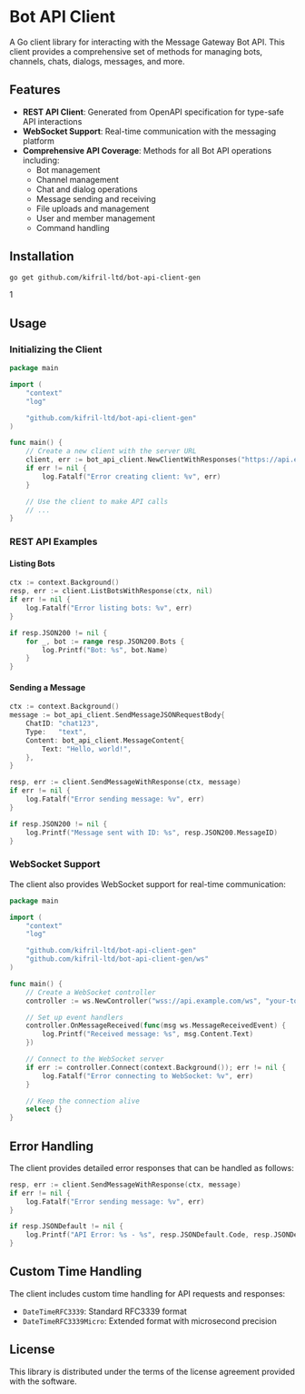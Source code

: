 # Bot API Client

A Go client library for interacting with the Message Gateway Bot API. This client provides a comprehensive set of methods for managing bots, channels, chats, dialogs, messages, and more.

## Features

- **REST API Client**: Generated from OpenAPI specification for type-safe API interactions
- **WebSocket Support**: Real-time communication with the messaging platform
- **Comprehensive API Coverage**: Methods for all Bot API operations including:
  - Bot management
  - Channel management
  - Chat and dialog operations
  - Message sending and receiving
  - File uploads and management
  - User and member management
  - Command handling

## Installation

```bash
go get github.com/kifril-ltd/bot-api-client-gen
```
1
## Usage

### Initializing the Client

```go
package main

import (
    "context"
    "log"

    "github.com/kifril-ltd/bot-api-client-gen"
)

func main() {
    // Create a new client with the server URL
    client, err := bot_api_client.NewClientWithResponses("https://api.example.com")
    if err != nil {
        log.Fatalf("Error creating client: %v", err)
    }

    // Use the client to make API calls
    // ...
}
```

### REST API Examples

#### Listing Bots

```go
ctx := context.Background()
resp, err := client.ListBotsWithResponse(ctx, nil)
if err != nil {
    log.Fatalf("Error listing bots: %v", err)
}

if resp.JSON200 != nil {
    for _, bot := range resp.JSON200.Bots {
        log.Printf("Bot: %s", bot.Name)
    }
}
```

#### Sending a Message

```go
ctx := context.Background()
message := bot_api_client.SendMessageJSONRequestBody{
    ChatID: "chat123",
    Type:   "text",
    Content: bot_api_client.MessageContent{
        Text: "Hello, world!",
    },
}

resp, err := client.SendMessageWithResponse(ctx, message)
if err != nil {
    log.Fatalf("Error sending message: %v", err)
}

if resp.JSON200 != nil {
    log.Printf("Message sent with ID: %s", resp.JSON200.MessageID)
}
```

### WebSocket Support

The client also provides WebSocket support for real-time communication:

```go
package main

import (
    "context"
    "log"

    "github.com/kifril-ltd/bot-api-client-gen"
    "github.com/kifril-ltd/bot-api-client-gen/ws"
)

func main() {
    // Create a WebSocket controller
    controller := ws.NewController("wss://api.example.com/ws", "your-token")

    // Set up event handlers
    controller.OnMessageReceived(func(msg ws.MessageReceivedEvent) {
        log.Printf("Received message: %s", msg.Content.Text)
    })

    // Connect to the WebSocket server
    if err := controller.Connect(context.Background()); err != nil {
        log.Fatalf("Error connecting to WebSocket: %v", err)
    }

    // Keep the connection alive
    select {}
}
```

## Error Handling

The client provides detailed error responses that can be handled as follows:

```go
resp, err := client.SendMessageWithResponse(ctx, message)
if err != nil {
    log.Fatalf("Error sending message: %v", err)
}

if resp.JSONDefault != nil {
    log.Printf("API Error: %s - %s", resp.JSONDefault.Code, resp.JSONDefault.Message)
}
```

## Custom Time Handling

The client includes custom time handling for API requests and responses:

- `DateTimeRFC3339`: Standard RFC3339 format
- `DateTimeRFC3339Micro`: Extended format with microsecond precision

## License

This library is distributed under the terms of the license agreement provided with the software.
